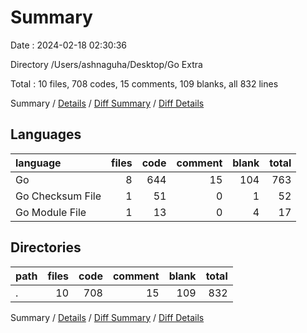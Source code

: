 # Summary

Date : 2024-02-18 02:30:36

Directory /Users/ashnaguha/Desktop/Go Extra

Total : 10 files,  708 codes, 15 comments, 109 blanks, all 832 lines

Summary / [Details](details.md) / [Diff Summary](diff.md) / [Diff Details](diff-details.md)

## Languages
| language | files | code | comment | blank | total |
| :--- | ---: | ---: | ---: | ---: | ---: |
| Go | 8 | 644 | 15 | 104 | 763 |
| Go Checksum File | 1 | 51 | 0 | 1 | 52 |
| Go Module File | 1 | 13 | 0 | 4 | 17 |

## Directories
| path | files | code | comment | blank | total |
| :--- | ---: | ---: | ---: | ---: | ---: |
| . | 10 | 708 | 15 | 109 | 832 |

Summary / [Details](details.md) / [Diff Summary](diff.md) / [Diff Details](diff-details.md)
